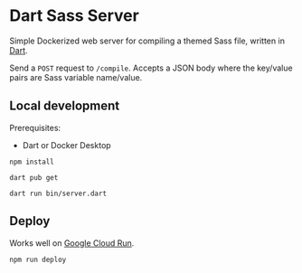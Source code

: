 # Dart Sass Server

Simple Dockerized web server for compiling a themed Sass file, written in [Dart](https://dart.dev/).

Send a `POST` request to `/compile`. Accepts a JSON body where the key/value pairs are Sass variable name/value.

## Local development

Prerequisites:

- Dart or Docker Desktop

```
npm install
```

```
dart pub get
```

```
dart run bin/server.dart
```

## Deploy

Works well on [Google Cloud Run](https://cloud.google.com/run).

```
npm run deploy
```
